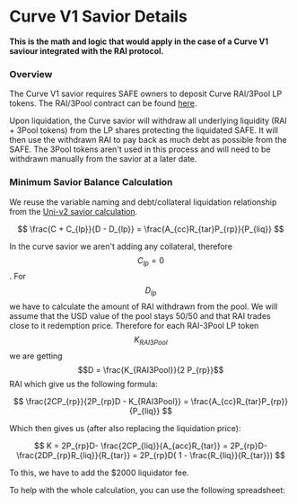 # Curve V1 Savior Details

**This is the math and logic that would apply in the case of a Curve V1 saviour integrated with the RAI protocol.**

### Overview

The Curve V1 savior requires SAFE owners to deposit Curve RAI/3Pool LP tokens. The RAI/3Pool contract can be found [here](https://etherscan.io/address/0x618788357D0EBd8A37e763ADab3bc575D54c2C7d).

Upon liquidation, the Curve savior will withdraw all underlying liquidity (RAI + 3Pool tokens) from the LP shares protecting the liquidated SAFE. It will then use the withdrawn RAI to pay back as much debt as possible from the SAFE. The 3Pool tokens aren't used in this process and will need to be withdrawn manually from the savior at a later date.

### Minimum Savior Balance Calculation

We reuse the variable naming and debt/collateral liquidation relationship from the [Uni-v2 savior calculation](https://docs.reflexer.finance/liquidation-protection/uni-v2-rai-eth-savior-math#minimum-savior-balance-formula).&#x20;

$$
\frac{C + C_{lp}}{D - D_{lp}}  = \frac{A_{cc}R_{tar}P_{rp}}{P_{liq}}
$$

In the curve savior we aren't adding any collateral, therefore $$C_{lp}=0$$. For$$D_{lp}$$ we have to calculate the amount of RAI withdrawn from the pool. We will assume that the USD value of the pool stays 50/50 and that RAI trades close to it redemption price. Therefore for each RAI-3Pool LP token $$K_{RAI3Pool}$$ we are getting $$D = \frac{K_{RAI3Pool}}{2 P_{rp}}$$RAI which give us the following formula:

$$
\frac{2CP_{rp}}{2P_{rp}D - K_{RAI3Pool}} = \frac{A_{cc}R_{tar}P_{rp}}{P_{liq}}
$$

&#x20;Which then gives us (after also replacing the liquidation price):

$$
K = 2P_{rp}D- \frac{2CP_{liq}}{A_{acc}R_{tar}} =  2P_{rp}D-\frac{2DP_{rp}R_{liq}}{R_{tar}} = 2P_{rp}D( 1 - \frac{R_{liq}}{R_{tar}})
$$

To this, we have to add the $2000 liquidator fee.&#x20;

To help with the whole calculation, you can use the following spreadsheet:
